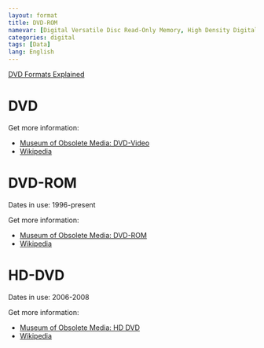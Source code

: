 ```yaml
---
layout: format
title: DVD-ROM
namevar: [Digital Versatile Disc Read-Only Memory, High Density Digital Versatile Disc]
categories: digital
tags: [Data]
lang: English
---
```


[DVD Formats Explained](https://www.webopedia.com/DidYouKnow/Hardware_Software/DVDFormatsExplained.asp#:~:text=DVD%3A%20Short%20for%20digital%20versatile,for%20a%20full%2Dlength%20movie.)

# DVD

Get more information:
- [Museum of Obsolete Media: DVD-Video](https://obsoletemedia.org/dvd-video/)
- [Wikipedia](https://en.wikipedia.org/wiki/16_mm_film)

# DVD-ROM

Dates in use: 1996-present

Get more information:
- [Museum of Obsolete Media: DVD-ROM](https://obsoletemedia.org/dvd-rom/)
- [Wikipedia](https://en.wikipedia.org/wiki/DVD)

# HD-DVD

Dates in use: 2006-2008

Get more information:
- [Museum of Obsolete Media: HD DVD](https://obsoletemedia.org/hd-dvd/)
- [Wikipedia](https://en.wikipedia.org/wiki/HD_DVD)
